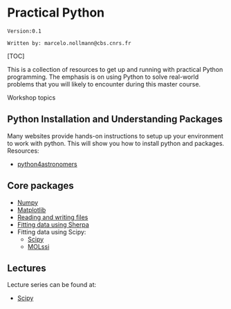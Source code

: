 # Practical Python

`Version:0.1 `

`Written by: marcelo.nollmann@cbs.cnrs.fr`

[TOC]

This is a collection of resources to get up and running with practical Python programming. The emphasis is on using Python to solve real-world problems that you will likely to encounter during this master course.

Workshop topics

## Python Installation and Understanding Packages

Many websites provide hands-on instructions to setup up your environment to work with python. This will show you how to install python and packages. Resources:

- [python4astronomers](https://python4astronomers.github.io/installation/python_install.html)


## Core packages

- [Numpy](Introduction_NumPy.md)
- [Matplotlib](Introduction_Matplotlib.md)
- [Reading and writing files](https://python4astronomers.github.io/files/files.html)
- [Fitting data using Sherpa](https://python4astronomers.github.io/fitting/fitting.html)
- Fitting data using Scipy: 
  - [Scipy](https://scipy-lectures.org/intro/scipy/auto_examples/plot_curve_fit.html)
  - [MOLssi](https://education.molssi.org/python-data-analysis/03-data-fitting/index.html) 


## Lectures

Lecture series can be found at:
- [Scipy](http://scipy-lectures.org/)
